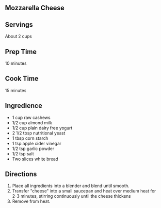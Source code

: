 ## Mozzarella Cheese 

## Servings 

About 2 cups 

## Prep Time 

10 minutes 

## Cook Time 

15 minutes 

## Ingredience

* 1 cup raw cashews
* 1/2 cup almond milk
* 1/2 cup plain dairy free yogurt
* 2 1/2 tbsp nutritional yeast
* 1 tbsp corn starch
* 1 tsp apple cider vinegar
* 1/2 tsp garlic powder
* 1/2 tsp salt 
* Two slices white bread

## Directions

1. Place all ingredients into a blender and blend until smooth. 
2. Transfer "cheese" into a small saucepan and heat over medium heat for 2-3 minutes, stirring continuously until the cheese thickens
3. Remove from heat.


